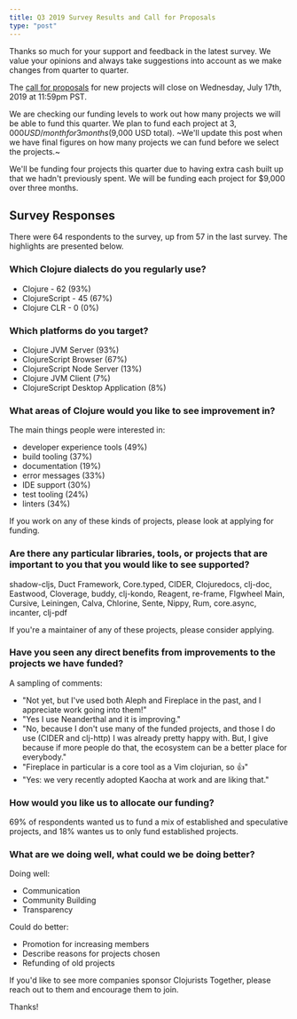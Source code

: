 ```yaml
---
title: Q3 2019 Survey Results and Call for Proposals
type: "post"
---
```


Thanks so much for your support and feedback in the latest survey. We value your opinions and always take suggestions into account as we make changes from quarter to quarter.

The [call for proposals](/open-source/) for new projects will close on Wednesday, July 17th, 2019 at 11:59pm PST.

We are checking our funding levels to work out how many projects we will be able to fund this quarter. We plan to fund each project at $3,000 USD/month for 3 months ($9,000 USD total). ~We'll update this post when we have final figures on how many projects we can fund before we select the projects.~

We'll be funding four projects this quarter due to having extra cash built up that we hadn't previously spent. We will be funding each project for $9,000 over three months.

## Survey Responses

There were 64 respondents to the survey, up from 57 in the last survey. The highlights are presented below.

### Which Clojure dialects do you regularly use?

- Clojure - 62 (93%)
- ClojureScript - 45 (67%)
- Clojure CLR - 0 (0%)

### Which platforms do you target?

- Clojure JVM Server (93%)
- ClojureScript Browser (67%)
- ClojureScript Node Server (13%)
- Clojure JVM Client (7%)
- ClojureScript Desktop Application (8%)

### What areas of Clojure would you like to see improvement in?

The main things people were interested in:

- developer experience tools (49\%)
- build tooling (37\%)
- documentation (19\%)
- error messages (33\%)
- IDE support (30\%)
- test tooling (24\%)
- linters (34\%)

If you work on any of these kinds of projects, please look at applying for funding.

### Are there any particular libraries, tools, or projects that are important to you that you would like to see supported?

shadow-cljs, Duct Framework, Core.typed, CIDER, Clojuredocs, clj-doc, Eastwood, Cloverage, buddy, clj-kondo, Reagent, re-frame, FIgwheel Main, Cursive, Leiningen, Calva, Chlorine, Sente, Nippy, Rum, core.async, incanter, clj-pdf

If you're a maintainer of any of these projects, please consider applying.

### Have you seen any direct benefits from improvements to the projects we have funded?

A sampling of comments:

* "Not yet, but I've used both Aleph and Fireplace in the past, and I appreciate work going into them!"
* "Yes I use Neanderthal and it is improving."
* "No, because I don't use many of the funded projects, and those I do use (CIDER and clj-http) I was already pretty happy with. But, I give because if more people do that, the ecosystem can be a better place for everybody."
* "Fireplace in particular is a core tool as a Vim clojurian, so 👍"
* "Yes: we very recently adopted Kaocha at work and are liking that."

### How would you like us to allocate our funding?

69% of respondents wanted us to fund a mix of established and speculative projects, and 18% wantes us to only fund established projects.

### What are we doing well, what could we be doing better?

Doing well:

- Communication
- Community Building
- Transparency

Could do better:

- Promotion for increasing members
- Describe reasons for projects chosen
- Refunding of old projects

If you'd like to see more companies sponsor Clojurists Together, please reach out to them and encourage them to join.

Thanks!
